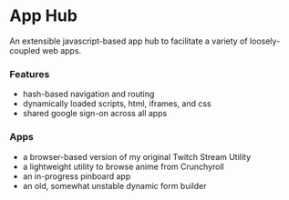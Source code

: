 # App Hub
An extensible javascript-based app hub to facilitate a variety of loosely-coupled web apps.

### Features
- hash-based navigation and routing
- dynamically loaded scripts, html, iframes, and css
- shared google sign-on across all apps

### Apps
- a browser-based version of my original Twitch Stream Utility
- a lightweight utility to browse anime from Crunchyroll
- an in-progress pinboard app
- an old, somewhat unstable dynamic form builder
